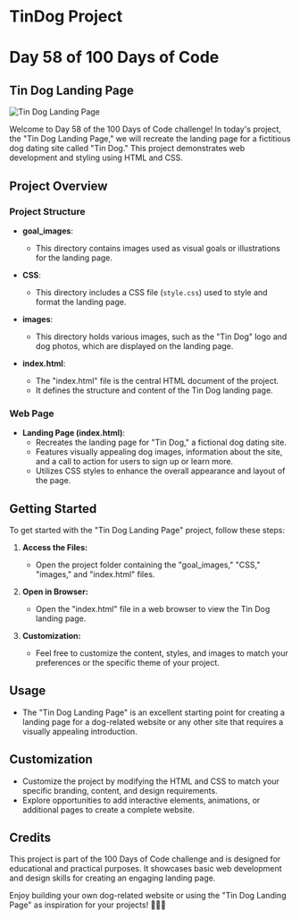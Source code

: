# TinDog Project
# Day 58 of 100 Days of Code

## Tin Dog Landing Page

![Tin Dog Landing Page](https://example.com/tin_dog_landing_page.jpg)

Welcome to Day 58 of the 100 Days of Code challenge! In today's project, the "Tin Dog Landing Page," we will recreate the landing page for a fictitious dog dating site called "Tin Dog." This project demonstrates web development and styling using HTML and CSS.

## Project Overview

### Project Structure

- **goal_images**:
  - This directory contains images used as visual goals or illustrations for the landing page.

- **CSS**:
  - This directory includes a CSS file (`style.css`) used to style and format the landing page.

- **images**:
  - This directory holds various images, such as the "Tin Dog" logo and dog photos, which are displayed on the landing page.

- **index.html**:
  - The "index.html" file is the central HTML document of the project.
  - It defines the structure and content of the Tin Dog landing page.

### Web Page

- **Landing Page (index.html)**:
  - Recreates the landing page for "Tin Dog," a fictional dog dating site.
  - Features visually appealing dog images, information about the site, and a call to action for users to sign up or learn more.
  - Utilizes CSS styles to enhance the overall appearance and layout of the page.

## Getting Started

To get started with the "Tin Dog Landing Page" project, follow these steps:

1. **Access the Files:**
   - Open the project folder containing the "goal_images," "CSS," "images," and "index.html" files.

2. **Open in Browser:**
   - Open the "index.html" file in a web browser to view the Tin Dog landing page.

3. **Customization:**
   - Feel free to customize the content, styles, and images to match your preferences or the specific theme of your project.

## Usage

- The "Tin Dog Landing Page" is an excellent starting point for creating a landing page for a dog-related website or any other site that requires a visually appealing introduction.

## Customization

- Customize the project by modifying the HTML and CSS to match your specific branding, content, and design requirements.
- Explore opportunities to add interactive elements, animations, or additional pages to create a complete website.

## Credits

This project is part of the 100 Days of Code challenge and is designed for educational and practical purposes. It showcases basic web development and design skills for creating an engaging landing page.

Enjoy building your own dog-related website or using the "Tin Dog Landing Page" as inspiration for your projects! 🐶📝🎨

